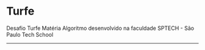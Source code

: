 # Turfe
Desafio Turfe Matéria Algoritmo desenvolvido na faculdade SPTECH - São Paulo Tech School
<hr>

